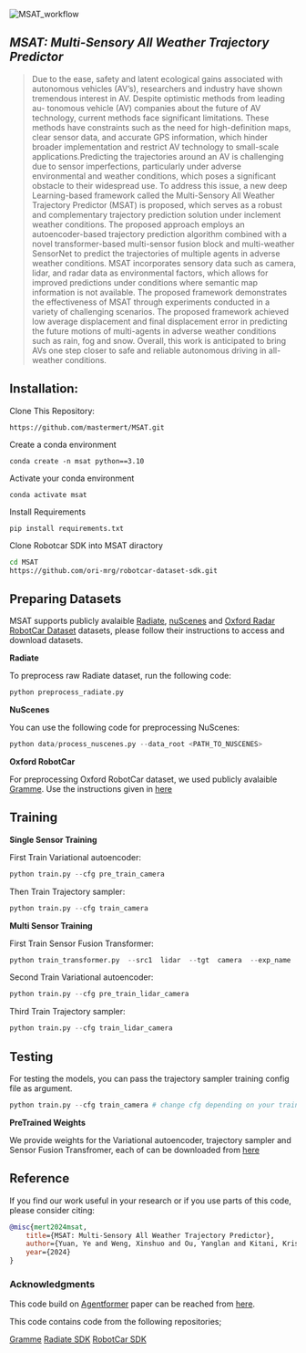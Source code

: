 
![MSAT_workflow](https://github.com/mastermert/MSAT/assets/67050456/194e130a-b563-4081-b7d4-ecce05b421b5)

## *MSAT: Multi-Sensory All Weather Trajectory Predictor*

> Due to the ease, safety and latent ecological gains associated with autonomous vehicles (AV’s), researchers and industry have shown tremendous interest in AV. Despite optimistic methods from leading au-
tonomous vehicle (AV) companies about the future of AV technology, current methods face significant limitations. These methods have constraints such as the need for high-definition maps, clear sensor data, and accurate GPS information, which hinder broader implementation and restrict AV technology to small-scale
applications.Predicting the trajectories around an AV is challenging due to sensor imperfections, particularly under adverse environmental and weather conditions, which poses a significant obstacle to their widespread
use. To address this issue, a new deep Learning-based framework called the Multi-Sensory All Weather Trajectory Predictor (MSAT) is proposed, which serves as a robust and complementary trajectory prediction solution under inclement weather conditions. The proposed approach employs an autoencoder-based trajectory
prediction algorithm combined with a novel transformer-based multi-sensor fusion block and multi-weather SensorNet to predict the trajectories of multiple agents in adverse weather conditions. MSAT incorporates sensory data such as camera, lidar, and radar data as environmental factors, which allows for improved predictions under conditions where semantic map information is not available. The proposed framework demonstrates the effectiveness of MSAT through experiments conducted in a variety of challenging scenarios. The proposed
framework achieved low average displacement and final displacement error in predicting the future motions of multi-agents in adverse weather conditions such as rain, fog and snow. Overall, this work is anticipated to bring AVs one step closer to safe and reliable autonomous driving in all-weather conditions.

## **Installation:**
Clone This Repository:
```
https://github.com/mastermert/MSAT.git
```
Create a conda environment
```
conda create -n msat python==3.10
```
Activate your conda environment
```
conda activate msat
```
  Install Requirements
```
pip install requirements.txt
```
 Clone Robotcar SDK into MSAT diractory
```bash
cd MSAT
https://github.com/ori-mrg/robotcar-dataset-sdk.git
```

## **Preparing Datasets**
MSAT supports publicly avalaible [Radiate](https://pro.hw.ac.uk/radiate/), [nuScenes](https://www.nuscenes.org/nuscenes) and  [Oxford Radar RobotCar Dataset](https://oxford-robotics-institute.github.io/radar-robotcar-dataset/) datasets, please follow their instructions to access and download datasets.

**Radiate**

To preprocess raw Radiate dataset, run the following code:

```python
python preprocess_radiate.py 
```

**NuScenes**

You can use the following code for preprocessing NuScenes:

```python
python data/process_nuscenes.py --data_root <PATH_TO_NUSCENES>
```

**Oxford RobotCar**

For preprocessing Oxford RobotCar dataset, we used publicly avalaible [Gramme](https://github.com/yasinalm/gramme). Use the instructions given in [here](https://github.com/yasinalm/gramme)

## **Training**

**Single Sensor Training**

First Train Variational autoencoder:
```python
python train.py --cfg pre_train_camera
```
Then Train Trajectory sampler:
```python
python train.py --cfg train_camera
```
**Multi Sensor Training**
	
First Train Sensor Fusion Transformer:
```python
python train_transformer.py  --src1  lidar  --tgt  camera  --exp_name  lidar_camera_large  --cfg  pre_train_lidar_camera
```
Second Train Variational autoencoder:
```python
python train.py --cfg pre_train_lidar_camera
```
Third Train Trajectory sampler:
```python
python train.py --cfg train_lidar_camera
```

## **Testing**

For testing the models, you can pass the trajectory sampler training config file as argument.

```python
python train.py --cfg train_camera # change cfg depending on your training
```
**PreTrained Weights**

We provide weights for the Variational autoencoder, trajectory sampler and Sensor Fusion Transfromer, each of can be downloaded from [here](https://drive.google.com/drive/folders/1CNwQekxh8Zp9jDJ6_3YCPJrD7uVQN9Fq?usp=drive_link)

## **Reference**

If you find our work useful in your research or if you use parts of this code, please consider citing:

```bibtex
@misc{mert2024msat,
    title={MSAT: Multi-Sensory All Weather Trajectory Predictor},
    author={Yuan, Ye and Weng, Xinshuo and Ou, Yanglan and Kitani, Kris},
    year={2024}
}
```

### **Acknowledgments**
This code build on [Agentformer](https://github.com/Khrylx/AgentFormer) paper can be reached from [here](https://arxiv.org/abs/2103.14023).

This code contains code from the following repositories;

[Gramme](https://github.com/yasinalm/gramme)
[Radiate SDK](https://github.com/marcelsheeny/radiate_sdk)
[RobotCar SDK](https://github.com/ori-mrg/robotcar-dataset-sdk)


